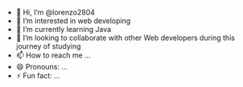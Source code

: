 - 👋 Hi, I’m @lorenzo2804
- 👀 I’m interested in web developing
- 🌱 I’m currently learning Java 
- 💞️ I’m looking to collaborate with other Web developers during this journey of studying 
- 📫 How to reach me ...
- 😄 Pronouns: ...
- ⚡ Fun fact: ...

<!---
lorenzo2804/lorenzo2804 is a ✨ special ✨ repository because its `README.md` (this file) appears on your GitHub profile.
You can click the Preview link to take a look at your changes.
--->
